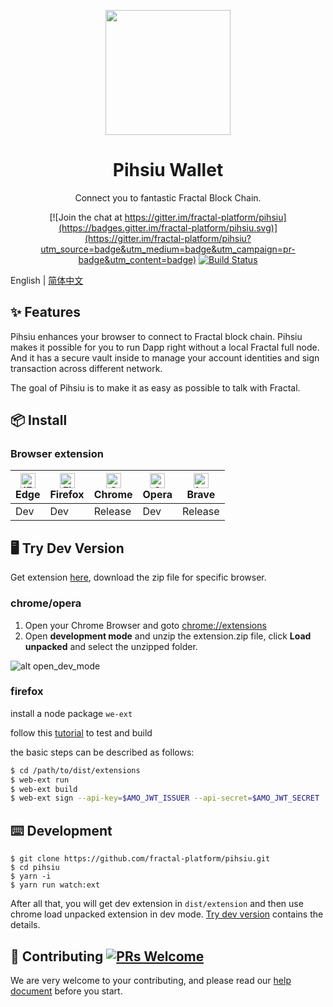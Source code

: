 <p align="center">
  <a href="https://github.com/fractal-platform/pihsiu/releases">
    <img width="200" src="https://raw.githubusercontent.com/fractal-platform/pihsiu/master/docs/logo.png">
  </a>
</p>

<h1 align="center">Pihsiu Wallet</h1>

<div align="center">

Connect you to fantastic Fractal Block Chain.

[![Join the chat at https://gitter.im/fractal-platform/pihsiu](https://badges.gitter.im/fractal-platform/pihsiu.svg)](https://gitter.im/fractal-platform/pihsiu?utm_source=badge&utm_medium=badge&utm_campaign=pr-badge&utm_content=badge) [![Build Status](https://travis-ci.org/fractal-platform/pihsiu.svg?branch=master)](https://travis-ci.org/fractal-platform/pihsiu)

</div>

English | [简体中文](./README-zh_CN.md)

## ✨ Features

Pihsiu enhances your browser to connect to Fractal block chain. Pihsiu makes it possible for you to run Dapp right without a local Fractal full node. And it has a secure vault inside to manage your account identities and sign transaction across different network.

The goal of Pihsiu is to make it as easy as possible to talk with Fractal.

## 📦 Install

### Browser extension

| [<img src="https://raw.githubusercontent.com/alrra/browser-logos/master/src/edge/edge_48x48.png" alt="IE / Edge" width="24px" height="24px" />](https://github.com/fractal-platform/pihsiu/releases)<br> Edge | [<img src="https://raw.githubusercontent.com/alrra/browser-logos/master/src/firefox/firefox_48x48.png" alt="Firefox" width="24px" height="24px" />](https://github.com/fractal-platform/pihsiu/releases)<br>Firefox | [<img src="https://raw.githubusercontent.com/alrra/browser-logos/master/src/chrome/chrome_48x48.png" alt="Chrome" width="24px" height="24px" />](https://chrome.google.com/webstore/detail/pihsiu/lbfkjikmajfblaomhgdbdombjkgaeico)<br>Chrome | [<img src="https://raw.githubusercontent.com/alrra/browser-logos/master/src/opera/opera_48x48.png" alt="Opera" width="24px" height="24px" />](https://github.com/fractal-platform/pihsiu/releases)<br>Opera | [<img src="https://raw.githubusercontent.com/alrra/browser-logos/master/src/brave/brave_48x48.png" alt="brave" width="24px" height="24px"/>](https://support.brave.com/hc/en-us/articles/360017909112-How-can-I-add-extensions-to-Brave-)<br>Brave |
| --------- | --------- | --------- | --------- | --------- |
| Dev| Dev| Release| Dev| Release|

## 🖥 Try Dev Version

Get extension [here](https://github.com/fractal-platform/pihsiu/releases), download the zip file for specific browser.

### chrome/opera

1. Open your Chrome Browser and goto [chrome://extensions](chrome://extensions)
2. Open **development mode** and unzip the extension.zip file, click **Load unpacked** and select the unzipped folder.

![alt open_dev_mode](https://raw.githubusercontent.com/fractal-platform/pihsiu/master/docs/open_dev_mode.png)

### firefox

install a node package `we-ext`

follow this [tutorial](https://developer.mozilla.org/en-US/docs/Mozilla/Add-ons/WebExtensions/Getting_started_with_web-ext) to test and build

the basic steps can be described as follows:
```bash
$ cd /path/to/dist/extensions
$ web-ext run
$ web-ext build
$ web-ext sign --api-key=$AMO_JWT_ISSUER --api-secret=$AMO_JWT_SECRET 
```

## ⌨️ Development

```shell script
$ git clone https://github.com/fractal-platform/pihsiu.git
$ cd pihsiu
$ yarn -i
$ yarn run watch:ext
```

After all that, you will get dev extension in `dist/extension` and then use chrome load unpacked extension in dev mode. [Try dev version](#try-dev-version) contains the details. 

## 🤝 Contributing [![PRs Welcome](https://img.shields.io/badge/PRs-welcome-brightgreen.svg?style=flat-square)](http://makeapullrequest.com) 

We are very welcome to your contributing, and please read our [help document](https://www.fractalblock.com/docs/pihsiu/contributes) before you start. 
